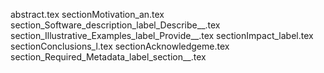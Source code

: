 abstract.tex
sectionMotivation_an.tex
section_Software_description_label_Describe__.tex
section_Illustrative_Examples_label_Provide__.tex
sectionImpact_label.tex
sectionConclusions_l.tex
sectionAcknowledgeme.tex
section_Required_Metadata_label_section__.tex